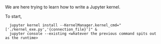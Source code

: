 We are here trying to learn how to write a Jupyter kernel.

To start, 

```bash=
  jupyter kernel install --KernelManager.kernel_cmd="['./kernel_exe.py','{connection_file}']" &
  jupyter console --existing <whatever the previous command spits out as the runtime>
```

